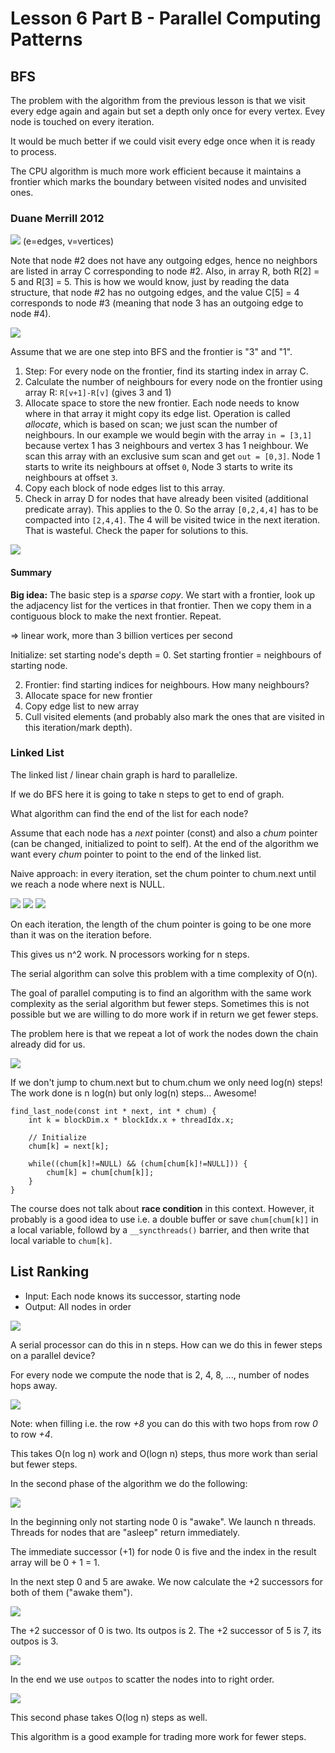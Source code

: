 # Lesson 6 Part B - Parallel Computing Patterns

## BFS 

The problem with the algorithm from the previous lesson is that we visit every edge again and again but set  a depth only once for every vertex. Evey node is touched on every iteration.

It would be much better if we could visit every edge once when it is ready to process.

The CPU algorithm is much more work efficient because it maintains a frontier which marks the boundary between visited nodes and unvisited ones.



### Duane Merrill 2012

![](pictures/screenshot1.png)
(e=edges, v=vertices)

Note that node #2 does not have any outgoing edges, hence no neighbors are listed in array C corresponding to node #2. Also, in array R, both R[2] = 5 and R[3] = 5. This is how we would know, just by reading the data structure, that node #2 has no outgoing edges, and the value C[5] = 4 corresponds to node #3 (meaning that node 3 has an outgoing edge to node #4).

![](pictures/screenshot2.png)

Assume that we are one step into BFS and the frontier is "3" and "1".

1. Step: For every node on the frontier, find its starting index in array C.
2. Calculate the number of neighbours for every node on the frontier using array R: `R[v+1]-R[v]` (gives 3 and 1)
3. Allocate space to store the new frontier. Each node needs to know where in that array it might copy its edge list. Operation is called *allocate*, which is based on scan; we just scan the number of neighbours. In our example we would begin with the array `in = [3,1]` because vertex 1 has 3 neighbours and vertex 3 has 1 neighbour. We scan this array with an exclusive sum scan and get `out = [0,3]`. Node 1 starts to write its neighbours at offset `0`, Node 3 starts to write its neighbours at offset `3`.
4. Copy each block of node edges list to this array.
5. Check in array D for nodes that have already been visited (additional predicate array). This applies to the 0. So the array `[0,2,4,4]` has to be compacted into `[2,4,4]`. The 4 will be visited twice in the next iteration. That is wasteful. Check the paper for solutions to this.

![](pictures/screenshot3.png)

#### Summary
**Big idea:** The basic step is a *sparse copy*. We start with a frontier, look up the adjacency list for the vertices in that frontier. Then we copy them in a contiguous block to make the next frontier. Repeat.

=> linear work, more than 3 billion vertices per second

Initialize: set starting node's depth = 0. Set starting frontier = neighbours of starting node.


2. Frontier: find starting indices for neighbours. How many neighbours?
3. Allocate space for new frontier
4. Copy edge list to new array
5. Cull visited elements (and probably also mark the ones that are visited in this iteration/mark depth).

### Linked List
The linked list / linear chain graph is hard to parallelize.

If we do BFS here it is going to take n steps to get to end of graph.

What algorithm can find the end of the list for each node?

Assume that each node has a *next* pointer (const) and also a *chum* pointer (can be changed, initialized to point to self). At the end of the algorithm we want every *chum* pointer to point to the end of the linked list.

Naive approach: in every iteration, set the chum pointer to chum.next until we reach a node where next is NULL.


![](pictures/screenshot4.png)
![](pictures/screenshot5.png)
![](pictures/screenshot6.png)

On each iteration, the length of the chum pointer is going to be one more than it was on the iteration before.


This gives us n^2 work. N processors working for n steps.

The serial algorithm can solve this problem with a time complexity of O(n).

The goal of parallel computing is to find an algorithm with the same work complexity as the serial algorithm but fewer steps. Sometimes this is not possible but we are willing to do more work if in return we get fewer steps.

The problem here is that we repeat a lot of work the nodes down the chain already did for us.

![](pictures/screenshot7.png)

If we don't jump to chum.next but to chum.chum we only need log(n) steps! The work done is n log(n) but only log(n) steps... Awesome!

```
find_last_node(const int * next, int * chum) {
	int k = blockDim.x * blockIdx.x + threadIdx.x;

	// Initialize
	chum[k] = next[k];
	
	while((chum[k]!=NULL) && (chum[chum[k]!=NULL])) {
		chum[k] = chum[chum[k]];
	}
}
```

The course does not talk about **race condition** in this context. However, it probably is a good idea to use i.e. a double buffer or save `chum[chum[k]]` in a local variable, followd by a `__syncthreads()` barrier, and then write that local variable to `chum[k]`.

## List Ranking
* Input: Each node knows its successor, starting node
* Output: All nodes in order

![](pictures/screenshot8.png)

A serial processor can do this in n steps. How can we do this in fewer steps on a parallel device?

For every node we compute the node that is 2, 4, 8, ..., number of nodes hops away.

![](pictures/screenshot9.png)

Note: when filling i.e. the row *+8* you can do this with two hops from row *0* to row *+4*.

This takes O(n log n) work and O(logn n) steps, thus more work than serial but fewer steps.

In the second phase of the algorithm we do the following:

![](pictures/screenshot10.png)

In the beginning only not starting node 0 is "awake". We launch n threads. Threads for nodes that are "asleep" return immediately.

The immediate successor (+1) for node 0 is five and the index in the result array will be 0 + 1 = 1.

In the next step 0 and 5 are awake. We now calculate the +2 successors for both of them ("awake them").

![](pictures/screenshot11.png)

The +2 successor of 0 is two. Its outpos is 2. The +2 successor of 5 is 7, its outpos is 3.

![](pictures/screenshot12.png)

In the end we use `outpos` to scatter the nodes into to right order.

![](pictures/screenshot13.png)

This second phase takes O(log n) steps as well.

This algorithm is a good example for trading more work for fewer steps.



